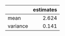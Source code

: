 |          |   estimates |
|:---------|------------:|
| mean     |       2.624 |
| variance |       0.141 |